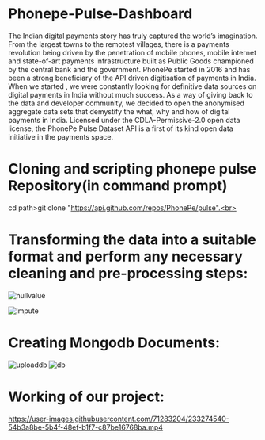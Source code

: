 # Phonepe-Pulse-Dashboard
The Indian digital payments story has truly captured the world’s imagination. From the largest towns to the remotest villages, there is a payments revolution being driven by the penetration of mobile phones, mobile internet and state-of-art payments infrastructure built as Public Goods championed by the central bank and the government. PhonePe started in 2016 and has been a strong beneficiary of the API driven digitisation of payments in India. When we started , we were constantly looking for definitive data sources on digital payments in India without much success. As a way of giving back to the data and developer community, we decided to open the anonymised aggregate data sets that demystify the what, why and how of digital payments in India. Licensed under the CDLA-Permissive-2.0 open data license, the PhonePe Pulse Dataset API is a first of its kind open data initiative in the payments space.
# Cloning and scripting phonepe pulse Repository(in command prompt)
cd <path to store the data from phonepe pulse repository>
path>git clone "https://api.github.com/repos/PhonePe/pulse".<br>

# Transforming the data into a suitable format and perform any necessary cleaning and pre-processing steps:

  ![nullvalue](https://user-images.githubusercontent.com/71283204/233268435-6e0fd369-0221-4822-a8af-eeefdc92c827.png)

  ![impute](https://user-images.githubusercontent.com/71283204/233268740-149e4495-1d7f-4da8-811e-ff90230d2dac.png)

# Creating Mongodb Documents:
  ![uploaddb](https://user-images.githubusercontent.com/71283204/233269199-ce3fedef-961a-471e-83a7-aedafc5d4402.png)
  ![db](https://user-images.githubusercontent.com/71283204/233269494-3674204b-b41f-4274-869d-ac13704b38cb.png)

# Working of our project:
  

https://user-images.githubusercontent.com/71283204/233274540-54b3a8be-5b4f-48ef-b1f7-c87be16768ba.mp4

